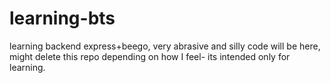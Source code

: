 # learning-bts
learning backend express+beego, very abrasive and silly code will be here, might delete this repo depending on how I feel- its intended only for learning.
